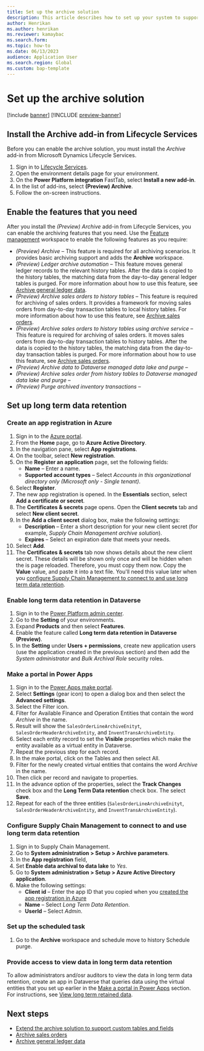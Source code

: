 ```yaml
---
title: Set up the archive solution
description: This article describes how to set up your system to support archiving of different types of records.
author: Henrikan
ms.author: henrikan
ms.reviewer: kamaybac
ms.search.form: 
ms.topic: how-to
ms.date: 06/13/2023
audience: Application User
ms.search.region: Global
ms.custom: bap-template
---
```


# Set up the archive solution

[!include [banner](../includes/banner.md)]
[!INCLUDE [preview-banner](../includes/preview-banner.md)]

<!--KFM: Preview until further notice -->

## <a name="install-addin"></a>Install the Archive add-in from Lifecycle Services

Before you can enable the archive solution, you must install the *Archive* add-in from Microsoft Dynamics Lifecycle Services.

1. Sign in to [Lifecycle Services](https://lcs.dynamics.com/).
1. Open the environment details page for your environment.
1. On the **Power Platform integration** FastTab, select **Install a new add-in**.
1. In the list of add-ins, select **(Preview) Archive**.
1. Follow the on-screen instructions.

## <a name="enable-features"></a>Enable the features that you need

After you install the *(Preview) Archive* add-in from Lifecycle Services, you can enable the archiving features that you need. Use the [Feature management](../../fin-ops/get-started/feature-management/feature-management-overview.md) workspace to enable the following features as you require:

- *(Preview) Archive* – This feature is required for all archiving scenarios. It provides basic archiving support and adds the **Archive** workspace.
- *(Preview) Ledger archive automation* – This feature moves general ledger records to the relevant history tables. After the data is copied to the history tables, the matching data from the day-to-day general ledger tables is purged. For more information about how to use this feature, see [Archive general ledger data](archive-general-ledger.md).
- *(Preview) Archive sales orders to history tables* – This feature is required for archiving of sales orders. It provides a framework for moving sales orders from day-to-day transaction tables to local history tables. For more information about how to use this feature, see [Archive sales orders](archive-sales-orders.md).
- *(Preview) Archive sales orders to history tables using archive service* – This feature is required for archiving of sales orders. It moves sales orders from day-to-day transaction tables to history tables. After the data is copied to the history tables, the matching data from the day-to-day transaction tables is purged. For more information about how to use this feature, see [Archive sales orders](archive-sales-orders.md).
- *(Preview) Archive data to Dataverse managed data lake and purge* – <!-- KFM: Description needed -->
- *(Preview) Archive sales order from history tables to Dataverse managed data lake and purge* – <!-- KFM: Description needed -->
- *(Preview) Purge archived inventory transactions* – <!-- KFM: Description needed -->

## Set up long term data retention

### <a name="app-registration"></a>Create an app registration in Azure

<!-- KFM: Briefly describe what we are about to do and why. Confirm each of the following steps (copied from another topic) -->

1. Sign in to the [Azure portal](https://portal.azure.com).
1. From the **Home** page, go to **Azure Active Directory**.
1. In the navigation pane, select **App registrations**.
1. On the toolbar, select **New registration**.
1. On the **Register an application** page, set the following fields:
    - **Name** – Enter a name.
    - **Supported account types** – Select *Accounts in this organizational directory only (Microsoft only - Single tenant)*.
1. Select **Register**.
1. The new app registration is opened. In the **Essentials** section, select **Add a certificate or secret**.
1. The **Certificates & secrets** page opens. Open the **Client secrets** tab and select **New client secret**.
1. In the **Add a client secret** dialog box, make the following settings:
    - **Description** – Enter a short description for your new client secret (for example, *Supply Chain Management archive solution*).
    - **Expires** – Select an expiration date that meets your needs.
1. Select **Add**.
1. The **Certificates & secrets** tab now shows details about the new client secret. These details will be shown only once and will be hidden when the is page reloaded. Therefore, you must copy them now. Copy the **Value** value, and paste it into a text file. You'll need this value later when you [configure Supply Chain Management to connect to and use long term data retention](#scm-connect).

<!-- KFM: I suspect we don't need the rest of this procedure. Please confirm... 

1. On the navigation pane, under **Manage**, select **Authentication**.
1. The **Authentication** page opens. Select **Add a platform**.
1. In the **Configure platforms** dialog box, select the **Mobile and desktop applications** tile.
1. In the **Configure Desktop + devices** dialog box, select the checkbox for each redirect URL that you want to use. (You can probably select all of them.) Then select **Configure**.
1. On the **Overview** tab, copy the **Application (client) ID** and **Directory (tenant) ID** values, and paste them into the text file where you previously pasted the client secret value. You'll need all three of these values later.

-->

### Enable long term data retention in Dataverse

<!-- KFM: Briefly describe what we are about to do and why. Confirm each of the following steps (copied from draft) -->

1. Sign in to the [Power Platform admin center](https://admin.powerplatform.microsoft.com/home).
1. Go to the **Setting** of your environments. <!-- KFM: Open **Environments** first? I don't have any. -->
1. Expand **Products** and then select **Features**.
1. Enable the feature called **Long term data retention in Dataverse (Preview)**.
1. In the **Setting** under **Users + permissions**, create new application users (use the application created in the previous section) and then add the *System administrator* and *Bulk Archival Role* security roles. <!-- KFM: Much more detail is needed here. -->

### <a name="portal"></a>Make a portal in Power Apps

<!-- KFM: Briefly describe what we are about to do and why. Confirm each of the following steps (copied from draft) -->

1. Sign in to the [Power Apps make portal](https://make.powerapps.com/). <!-- KFM: Right name for this? -->
1. Select **Settings** (gear icon) to open a dialog box and then select the **Advanced settings**.
1. Select the Filter icon. <!-- KFM: I don't see this... -->
1. Filter for Available Finance and Operation Entities that contain the word *Archive* in the name.
1. Result will show the `SalesOrderLineArchiveEnityt`, `SalesOrderHeaderArchiveEntity`, and `InventTransArchiveEntity`.
1. Select each entity record to set the **Visible** properties which make the entity available as a virtual entity in Dataverse.
1. Repeat the previous step for each record.
1. In the make portal, click on the Tables and then select All.
1. Filter for the newly created virtual entities that contains the word *Archive* in the name.
1. Then click per record and navigate to properties.
1. In the advance option of the properties, select the **Track Changes** check box and the **Long Term Data retention** check box. The select **Save**.
1. Repeat for each of the three entities (`SalesOrderLineArchiveEnityt`, `SalesOrderHeaderArchiveEntity`, and `InventTransArchiveEntity`).

### <a name="scm-connect"></a> Configure Supply Chain Management to connect to and use long term data retention

<!-- KFM: Briefly describe what we are about to do and why. Confirm each of the following steps (copied from draft) -->

1. Sign in to Supply Chain Management.
1. Go to **System administration \> Setup \> Archive parameters**. <!-- KFM: Confirm path -->
1. In the **App registration** field,  <!-- KFM: Use literal field names and specify which values to paste from earlier procedure. -->
1. Set **Enable data archival to data lake** to *Yes*.
1. Go to **System administration \> Setup \> Azure Active Directory application**. <!-- KFM: Confirm path -->
1. Make the following settings:
    - **Client id** – Enter the app ID that you copied when you [created the app registration in Azure](#app-registration)
    - **Name** – Select *Long Term Data Retention*.
    - **UserId** – Select *Admin*.

### Set up the scheduled task

<!-- KFM: Briefly describe what we are about to do and why. Much more detail is needed here. -->

1. Go to the **Archive** workspace and schedule move to history Schedule purge.

### Provide access to view data in long term data retention

To allow administrators and/osr auditors to view the data in long term data retention, create an app in Dataverse that queries data using the virtual entities that you set up earlier in the [Make a portal in Power Apps](#portal) section. For instructions, see [View long term retained data](/power-apps/maker/data-platform/data-retention-view).

## Next steps

- [Extend the archive solution to support custom tables and fields](archive-customizations.md)
- [Archive sales orders](archive-sales-orders.md)
- [Archive general ledger data](archive-general-ledger.md)
